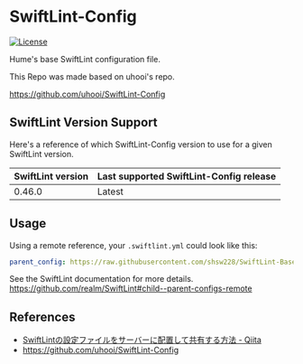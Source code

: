 # SwiftLint-Config

[![License](https://img.shields.io/github/license/shsw228/SwiftLint-BaseConfig)](https://github.com/shsw228/SwiftLint-BaseConfig/blob/master/LICENSE)

Hume's base SwiftLint configuration file.

This Repo was made based on uhooi's repo.

https://github.com/uhooi/SwiftLint-Config

## SwiftLint Version Support

Here's a reference of which SwiftLint-Config version to use for a given SwiftLint version.

|SwiftLint version|Last supported SwiftLint-Config release|
|:--|:--|
|0.46.0|Latest|

## Usage

Using a remote reference, your `.swiftlint.yml` could look like this:

```yaml
parent_config: https://raw.githubusercontent.com/shsw228/SwiftLint-BaseConfig/v1.0.0/swiftlint.yml
```

See the SwiftLint documentation for more details.  
https://github.com/realm/SwiftLint#child--parent-configs-remote

## References

- [SwiftLintの設定ファイルをサーバーに配置して共有する方法 - Qiita](https://qiita.com/uhooi/items/b5b26caeeefd8dbe1afd)
- https://github.com/uhooi/SwiftLint-Config

